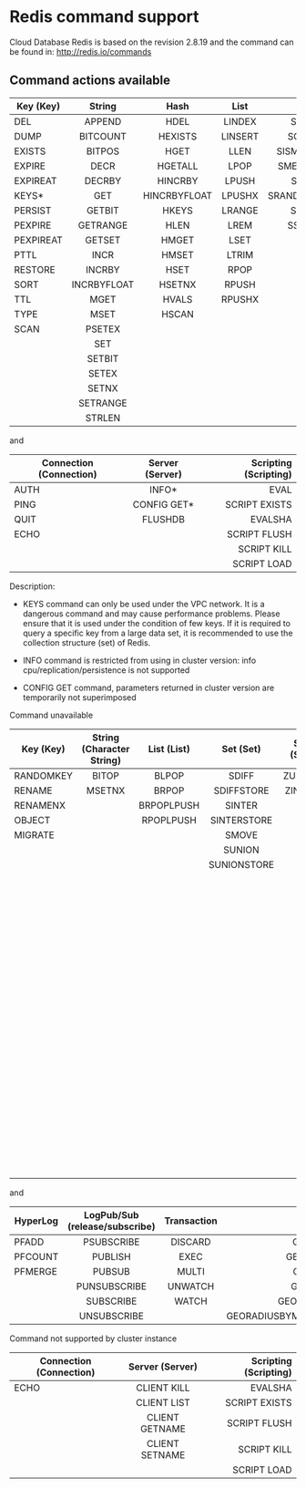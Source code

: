 ﻿# Redis command support



Cloud Database Redis is based on the revision 2.8.19 and the command can be found in: http://redis.io/commands



## Command actions available

Key (Key)|String|Hash|List|Set|SortedSet 
---|:--:|:--:|:--:|:--:|---:
DEL|APPEND|HDEL|LINDEX|SADD|ZADD            
DUMP|BITCOUNT|HEXISTS|LINSERT|SCARD|ZCARD            
EXISTS|BITPOS|HGET|LLEN|SISMEMBER|ZCOUNT            
EXPIRE| DECR |HGETALL  | LPOP  |      	SMEMBERS     |ZINCRBY            
EXPIREAT   |         	DECRBY       |     	HINCRBY       |     	LPUSH       |     	SPOP      | ZRANGE            
KEYS*   |               	GET      |      	HINCRBYFLOAT   |         	LPUSHX   |         	SRANDMEMBER          |ZRANGEBYSCORE            
PERSIST    |        	GETBIT        |    	HKEYS         |   	LRANGE       |     	SREM     |ZRANK            
PEXPIRE   |         	GETRANGE      |      	HLEN        |    	LREM        |    	SSCAN      | ZREM            
PEXPIREAT         |   	GETSET        |    	HMGET       |     	LSET         |   	|ZREMRANGEBYRANK            
PTTL|INCR|HMSET|LTRIM ||        	ZREMRANGEBYSCORE            
RESTORE|INCRBY|HSET|RPOP      ||      	ZREVRANGE            
SORT|INCRBYFLOAT|HSETNX|RPUSH  ||          	ZREVRANGEBYSCORE            
TTL|MGET|HVALS|RPUSHX     ||       	ZREVRANK            
TYPE|MSET|HSCAN|||       	       	ZSCORE            
SCAN|PSETEX| |||ZSCAN            
||SET   ||  |       	|ZRANGEBYLEX            
||SETBIT      |||   |   	ZLEXCOUNT            
||SETEX       |||    | 	ZREMRANGEBYLEX            
||SETNX|||||            	
||SETRANGE   ||||         	
||STRLEN    ||||        	

and

Connection (Connection) |Server (Server) |Scripting (Scripting)     
---|:--:|---:
AUTH|INFO*|EVAL            
PING|CONFIG GET*|SCRIPT EXISTS            
QUIT|FLUSHDB|EVALSHA            
ECHO||SCRIPT FLUSH            
|||SCRIPT KILL            
|||SCRIPT LOAD  

Description:

- KEYS command can only be used under the VPC network. It is a dangerous command and may cause performance problems. Please ensure that it is used under the condition of few keys. If it is required to query a specific key from a large data set, it is recommended to use the collection structure (set) of Redis.

- INFO command is restricted from using in cluster version: info cpu/replication/persistence is not supported

- CONFIG GET command, parameters returned in cluster version are temporarily not superimposed

Command unavailable

Key (Key)|String (Character String)|List (List) |Set (Set) |SortedSet (SortedSet) |Connection (Connection) |Server (Server)
---|:--:|:--:|:--:|:--:|:--:|---:
RANDOMKEY|BITOP|BLPOP|SDIFF|ZUNIONSTORE|SELECT|FLUSHALL            
RENAME|MSETNX|BRPOP|SDIFFSTORE|ZINTERSTORE||DBSIZE
RENAMENX||BRPOPLPUSH  |SINTER|||TIME            
OBJECT|| RPOPLPUSH|SINTERSTORE|||MONITOR            
MIGRATE ||| SMOVE ||| SLOWLOG            
||||SUNION |||BGREWRITEAOF            
||||SUNIONSTORE|||BGSAVE            
|||||||CONFIG REWRITE            
|||||||CONFIG SET            
|||||||CONFIG RESETSTAT            
|||||||COMMAND            
|||||||COMMAND COUNT            
|||||||COMMAND GETKEYS            
|||||||COMMAND INFO            
|||||||DEBUG OBJECT            
|||||||DEBUG SEGFAULT            
|||||||LASTSAVE            
|||||||ROLE            
|||||||SAVE            
|||||||SHUTDOWN            
|||||||SLAVEOF            
|||||||SYNC            
|||||||PSYNC  

and

HyperLog|LogPub/Sub (release/subscribe) |Transaction| Geo      
---|:--:|:--:|---:
PFADD|PSUBSCRIBE|DISCARD|GEOADD            
PFCOUNT|PUBLISH|EXEC|GEOHASH            
PFMERGE|PUBSUB|MULTI|GEOPOS            
||PUNSUBSCRIBE|UNWATCH|GEODIST            
||SUBSCRIBE|WATCH|GEORADIUS            
||UNSUBSCRIBE||GEORADIUSBYMEMBER  

Command not supported by cluster instance

Connection (Connection) |Server (Server) |Scripting (Scripting)
---|:--:|---:
ECHO|CLIENT KILL|EVALSHA            
||CLIENT LIST|SCRIPT EXISTS            
||CLIENT GETNAME|SCRIPT FLUSH            
||CLIENT SETNAME|SCRIPT KILL
|||SCRIPT LOAD            

